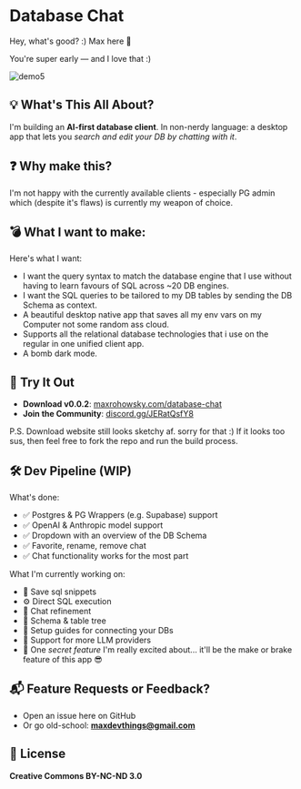 # Database Chat

Hey, what's good? :) Max here 👋

You're super early — and I love that :)

![demo5](https://github.com/user-attachments/assets/c96773f7-6152-4755-84c1-e6935884ebca)


## 💡 What's This All About?

I'm building an **AI-first database client**. In non-nerdy language: a desktop app that lets you *search and edit your DB by chatting with it*.

## ❓ Why make this?

I'm not happy with the currently available clients - especially PG admin which (despite it's flaws) is currently my weapon of choice.

## 💣 What I want to make:

Here's what I want:
- I want the query syntax to match the database engine that I use without having to learn favours of SQL across ~20 DB engines.
- I want the SQL queries to be tailored to my DB tables by sending the DB Schema as context.
- A beautiful desktop native app that saves all my env vars on my Computer not some random ass cloud.
- Supports all the relational database technologies that i use on the regular in one unified client app.  
- A bomb dark mode.

## 🚀 Try It Out

* **Download v0.0.2**: [maxrohowsky.com/database-chat](https://maxrohowsky.com/database-chat)
* **Join the Community**: [discord.gg/JERatQsfY8](https://discord.gg/JERatQsfY8)

P.S. Download website still looks sketchy af. sorry for that :) If it looks too sus, then feel free to fork the repo and run the build process.

## 🛠️ Dev Pipeline (WIP)

What's done:
* ✅ Postgres & PG Wrappers (e.g. Supabase) support
* ✅ OpenAI & Anthropic model support
* ✅ Dropdown with an overview of the DB Schema
* ✅ Favorite, rename, remove chat
* ✅ Chat functionality works for the most part

What I'm currently working on:
* 💾 Save sql snippets
* ⚙️ Direct SQL execution
* 🧠 Chat refinement
* 🌲 Schema & table tree
* 📘 Setup guides for connecting your DBs
* 🔌 Support for more LLM providers
* 🎁 One *secret feature* I'm really excited about... it'll be the make or brake feature of this app 😎

## 📬 Feature Requests or Feedback?

* Open an issue here on GitHub
* Or go old-school: **maxdevthings@gmail.com**

## 📄 License

**Creative Commons BY-NC-ND 3.0** 
